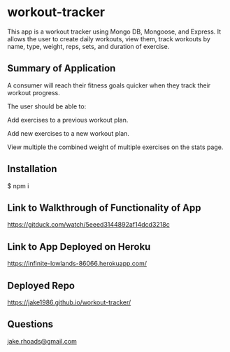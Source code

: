 # workout-tracker

This app is a  workout tracker using Mongo DB, Mongoose, and Express. It allows the user to create daily workouts, view them, track workouts by name, type, weight, reps, sets, and duration of exercise.

## Summary of Application
A consumer will reach their fitness goals quicker when they track their workout progress.

The user should be able to:

Add exercises to a previous workout plan.

Add new exercises to a new workout plan.

View multiple the combined weight of multiple exercises on the stats page.

## Installation
$ npm i

## Link to Walkthrough of Functionality of App

https://gitduck.com/watch/5eeed3144892af14dcd3218c

## Link to App Deployed on Heroku

https://infinite-lowlands-86066.herokuapp.com/

## Deployed Repo

 https://jake1986.github.io/workout-tracker/
 
 
## Questions

jake.rhoads@gmail.com 
